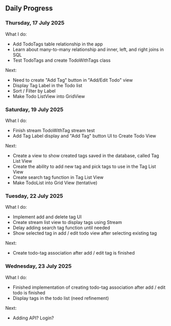 ## Daily Progress

### Thursday, 17 July 2025

What I do:

- Add TodoTags table relationship in the app
- Learn about many-to-many relationship and inner, left, and right joins in SQL
- Test TodoTags and create TodoWithTags class

Next:

- Need to create "Add Tag" button in "Add/Edit Todo" view
- Display Tag Label in the Todo list
- Sort / Filter by Label
- Make Todo ListView into GridView

### Saturday, 19 July 2025

What I do:

- Finish stream TodoWithTag stream test
- Add Tag Label display and "Add Tag" button UI to Create Todo View

Next:

- Create a view to show created tags saved in the database, called Tag List View
- Create the ability to add new tag and pick tags to use in the Tag List View
- Create search tag function in Tag List View
- Make TodoList into Grid View (tentative)

### Tuesday, 22 July 2025

What I do:

- Implement add and delete tag UI
- Create stream list view to display tags using Stream
- Delay adding search tag function until needed
- Show selected tag in add / edit todo view after selecting existing tag

Next:

- Create todo-tag association after add / edit tag is finished

### Wednesday, 23 July 2025

What I do:
- Finished implementation of creating todo-tag association after add / edit todo is finished
- Display tags in the todo list (need refinement)

Next:
- Adding API? Login?
